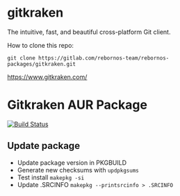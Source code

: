 # gitkraken

The intuitive, fast, and beautiful cross-platform Git client.

How to clone this repo:

```
git clone https://gitlab.com/rebornos-team/rebornos-packages/gitkraken.git
```

https://www.gitkraken.com/

# Gitkraken AUR Package
[![Build Status](https://travis-ci.org/Azd325/gitkraken.svg?branch=master)](https://travis-ci.org/Azd325/gitkraken)

## Update package

* Update package version in PKGBUILD
* Generate new checksums with `updpkgsums`
* Test install `makepkg -si`
* Update .SRCINFO `makepkg --printsrcinfo > .SRCINFO`

